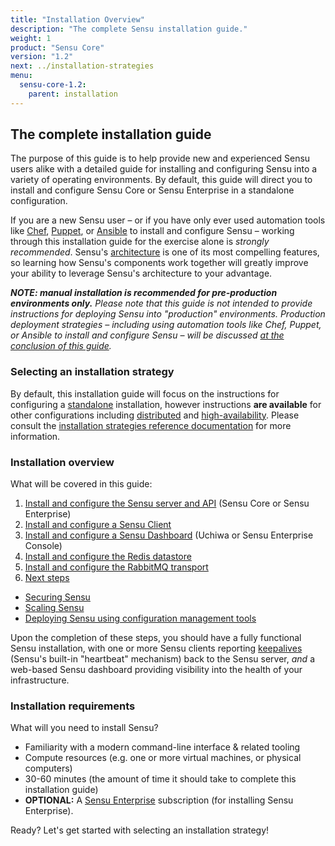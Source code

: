```yaml
---
title: "Installation Overview"
description: "The complete Sensu installation guide."
weight: 1
product: "Sensu Core"
version: "1.2"
next: ../installation-strategies
menu:
  sensu-core-1.2:
    parent: installation
---
```



## The complete installation guide

The purpose of this guide is to help provide new and experienced Sensu users
alike with a detailed guide for installing and configuring Sensu into a variety
of operating environments. By default, this guide will direct you to install and
configure Sensu Core or Sensu Enterprise in a standalone configuration.

If you are a new Sensu user &ndash; or if you have only ever used automation
tools like [Chef][2], [Puppet][3], or [Ansible][4] to install and configure
Sensu &ndash; working through this installation guide for the exercise alone is
_strongly recommended_. Sensu's [architecture][5] is one of its most compelling
features, so learning how Sensu's components work together will greatly improve
your ability to leverage Sensu's architecture to your advantage.

_**NOTE: manual installation is recommended for pre-production environments
only.** Please note that this guide is not intended to provide instructions for
deploying Sensu into "production" environments. Production deployment strategies
&ndash; including using automation tools like Chef, Puppet, or Ansible to
install and configure Sensu &ndash; will be discussed [at the conclusion of this
guide][6]._

### Selecting an installation strategy

By default, this installation guide will focus on the instructions for
configuring a [standalone][10] installation, however instructions **are
available** for other configurations including [distributed][11] and
[high-availability][12]. Please consult the [installation strategies reference
documentation][13] for more information.

### Installation overview

What will be covered in this guide:

1. [Install and configure the Sensu server and API](../install-sensu-server-api) (Sensu Core or Sensu Enterprise)
2. [Install and configure a Sensu Client](../install-sensu-client)
3. [Install and configure a Sensu Dashboard](../install-a-dashboard) (Uchiwa or Sensu Enterprise Console)
4. [Install and configure the Redis datastore](../install-redis)
5. [Install and configure the RabbitMQ transport](../install-rabbitmq)
6. [Next steps](../summary)
  - [Securing Sensu][12]
  - [Scaling Sensu][13]
  - [Deploying Sensu using configuration management tools][14]

Upon the completion of these steps, you should have a
fully functional Sensu installation, with one or more Sensu clients reporting
[keepalives][7] (Sensu's built-in "heartbeat" mechanism) back to the Sensu
server, _and_ a web-based Sensu dashboard providing visibility into the health
of your infrastructure.

### Installation requirements

What will you need to install Sensu?

- Familiarity with a modern command-line interface & related tooling
- Compute resources (e.g. one or more virtual machines, or physical computers)
- 30-60 minutes (the amount of time it should take to complete this installation guide)
- **OPTIONAL:** A [Sensu Enterprise][9] subscription (for
  installing Sensu Enterprise).

Ready? Let's get started with selecting an installation strategy!

[1]:  ../../quick-start/the-five-minute-install
[2]:  https://chef.io
[3]:  https://puppetlabs.com
[4]:  https://www.ansible.com
[5]:  ../../overview/architecture
[6]:  ../summary
[7]:  ../../reference/clients/#client-keepalives
[8]:  ../../guides/overview
[9]:  https://sensu.io/products/enterprise
[10]: ../installation-strategies/#standalone
[11]: ../installation-strategies/#distributed
[12]: ../installation-strategies/#high-availability
[13]: ../installation-strategies
[14]: ../../installation/configuration-management
